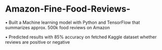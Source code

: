 # Amazon-Fine-Food-Reviews-
• Built a Machine learning model with Python and TensorFlow that summarizes approx. 500k food reviews on Amazon

• Predicted results with 85% accuracy on fetched Kaggle dataset whether reviews are positive or negative
